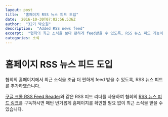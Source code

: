 ```yaml
---
layout: post 
title:  "홈페이지 RSS 뉴스 피드 도입" 
date:  2016-10-30T07:02:56.536Z 
author:  "32기 박승원" 
description:  "Added RSS news feed" 
excerpt:  "협회의 최근 소식을 보다 편하게 feed받을 수 있도록, RSS 뉴스 피드 기능이 추가되었다." 
categories: 소식 
---
```


# 홈페이지 RSS 뉴스 피드 도입

협회의 홈페이지에서 최근 소식을 조금 더 편하게 feed 받을 수 있도록, RSS 뉴스 피드를 추가하였습니다.

[구글 크롬 RSS Feed Reader](https://chrome.google.com/webstore/detail/rss-feed-reader/pnjaodmkngahhkoihejjehlcdlnohgmp)와 같은 RSS 피드 리더를 사용하여 협회의 [RSS 뉴스 피드 링크](http://latex.gs.hs.kr/feed.xml)를 구독하시면 매번 번거롭게 홈페이지를 확인할 필요 없이 최근 소식을 받을 수 있습니다.
